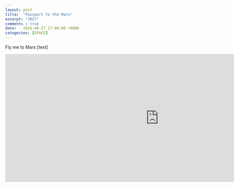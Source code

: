 ```yaml
---
layout: post
title:  "Passport to the Mars"
excerpt: "202?"
comments : true
date:   2020-08-27 17:00:00 +0800
categories: [SPACE]
---
```

Fly me to Mars [test]
<iframe width="980" height="410" src="https://mars.nasa.gov/layout/embed/send-your-name/future/certificate/?cn=549239853632" frameborder="0"></iframe>

